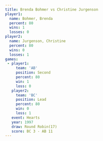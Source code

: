 ```yaml
---
title: Brenda Bohmer vs Christine Jurgenson
player1:                    
  name: Bohmer, Brenda      
  percent: 80               
  wins: 1                   
  losses: 0                 
player2:                    
  name: Jurgenson, Christine
  percent: 80               
  wins: 0                   
  losses: 1                 
games:
 - player1:          
     team: 'AB'      
     position: Second
     percent: 80     
     win: 1          
     loss: 0         
   player2:        
     team: 'BC'    
     position: Lead
     percent: 80   
     win: 0        
     loss: 1       
   event: Hearts        
   year: 1997           
   draw: Round Robin(17)
   score: BC 3 - AB 11  
---
```


